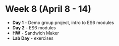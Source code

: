 # Week 8 (April 8 - 14)
* **Day 1** - Demo group project, intro to ES6 modules
* **Day 2** - ES6 modules
* **HW** - Sandwich Maker
* **Lab Day** - exercises